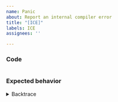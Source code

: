 ```yaml
---
name: Panic
about: Report an internal compiler error
title: "[ICE]"
labels: ICE
assignees: ''

---
```


### Code

<!-- The code that caused the panic goes here.
     This should also include the error message you got. -->

```c

```

### Expected behavior
<!-- A description of what you expected to happen.
     If you're not sure (e.g. this is invalid code),
     paste the output of another compiler
     (I like `clang -x c - -Wall -Wextra -pedantic`) -->

<details><summary>Backtrace</summary>
<!-- The output of `RUST_BACKTRACE=1 cargo run` goes here. -->

```

```

</details>

